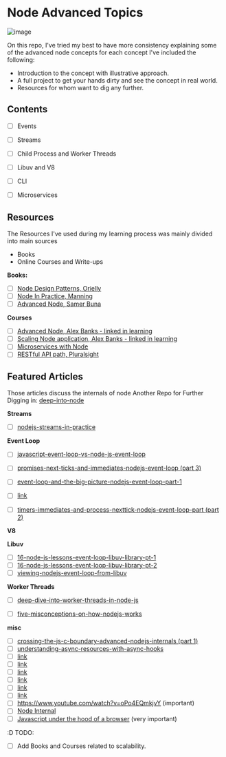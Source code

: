 # Node Advanced Topics

![image](https://user-images.githubusercontent.com/42917814/172293103-e98aaf19-d5c0-4e4e-8046-a8cb41a2ff50.png)

On this repo, I've tried my best to have more consistency explaining some of the advanced node concepts
for each concept I've included the following:

- Introduction to the concept with illustrative approach.
- A full project to get your hands dirty and see the concept in real world.
- Resources for whom want to dig any further.

## Contents

- [ ] Events
- [ ] Streams
- [ ] Child Process and Worker Threads
- [ ] Libuv and V8
- [ ] CLI
- [ ] Microservices


## Resources

The Resources I've used during my learning process was mainly divided into main sources

- Books
- Online Courses and Write-ups

**Books:**

- [ ] <a href="https://www.oreilly.com/library/view/nodejs-design-patterns/9781839214110/">Node Design Patterns, Orielly</a>
- [ ] <a href="https://www.manning.com/books/node-js-in-practice">Node In Practice, Manning</a>
- [ ] <a href="https://jscomplete.com/learn/node-beyond-basics">Advanced Node, Samer Buna</a>

**Courses**

- [ ] <a href="https://www.linkedin.com/learning/node-js-microservices">Advanced Node, Alex Banks - linked in learning</a>
- [ ] <a href="https://www.linkedin.com/learning/advanced-node-js-scaling-applications">Scaling Node application, Alex Banks - linked in learning</a>
- [ ] <a href="https://www.linkedin.com/learning/node-js-microservices">Microservices with Node</a>
- [ ] <a href="https://www.pluralsight.com/paths/working-with-rest-apis-in-javascript">RESTful API path, Pluralsight</a>

**Featured Articles**
----

Those articles discuss the internals of node
Another Repo for Further Digging in: <a href="https://github.com/yjhjstz/deep-into-node">deep-into-node</a>

<strong>Streams</strong>
- [ ] <a href="https://blog.insiderattack.net/nodejs-streams-in-practice-980b3cdf4511">nodejs-streams-in-practice</a>

<strong>Event Loop</strong>
- [ ] <a href="https://blog.insiderattack.net/javascript-event-loop-vs-node-js-event-loop-aea2b1b85f5c">javascript-event-loop-vs-node-js-event-loop</a>
- [ ] <a href="https://blog.insiderattack.net/promises-next-ticks-and-immediates-nodejs-event-loop-part-3-9226cbe7a6aa">promises-next-ticks-and-immediates-nodejs-event-loop (part 3)</a>
- [ ] <a href="https://blog.insiderattack.net/event-loop-and-the-big-picture-nodejs-event-loop-part-1-1cb67a182810">event-loop-and-the-big-picture-nodejs-event-loop-part-1</a>
- [ ] <a href="https://blog.insiderattack.net/handling-io-nodejs-event-loop-part-4-418062f917d1">link</a>
- [ ] <a href="https://blog.insiderattack.net/timers-immediates-and-process-nexttick-nodejs-event-loop-part-2-2c53fd511bb3">timers-immediates-and-process-nexttick-nodejs-event-loop-part (part 2)</a>


<strong>V8</strong>

<strong>Libuv</strong>
- [ ] <a href="https://soshace.com/16-node-js-lessons-event-loop-libuv-library-pt-1/">16-node-js-lessons-event-loop-libuv-library-pt-1</a>
- [ ] <a href="https://soshace.com/16-node-js-lessons-event-loop-libuv-library-pt-2/">16-node-js-lessons-event-loop-libuv-library-pt-2</a>
- [ ] <a href="https://developpaper.com/viewing-nodejs-event-loop-from-libuv/">viewing-nodejs-event-loop-from-libuv</a>

<strong>Worker Threads</strong>
- [ ] <a href="https://blog.insiderattack.net/deep-dive-into-worker-threads-in-node-js-e75e10546b11">deep-dive-into-worker-threads-in-node-js</a>
- [ ] <a href="https://blog.insiderattack.net/five-misconceptions-on-how-nodejs-works-edfb56f7b3a6">five-misconceptions-on-how-nodejs-works</a>



<strong>misc</strong>
- [ ] <a href="https://blog.insiderattack.net/crossing-the-js-c-boundary-advanced-nodejs-internals-part-1-cb52957758d8">crossing-the-js-c-boundary-advanced-nodejs-internals (part 1)</a>
- [ ] <a href="https://blog.insiderattack.net/understanding-async-resources-with-async-hooks-3416de574f30">understanding-async-resources-with-async-hooks</a>
- [ ] <a href="https://www.youtube.com/watch?v=_c51fcXRLGw">link</a>
- [ ] <a href="https://www.youtube.com/watch?v=zphcsoSJMvM">link</a>
- [ ] <a href="https://www.youtube.com/playlist?list=PLEfl6gYIDWgYmMGpQYYvc49escwlGvDUa">link</a>
- [ ] <a href="https://codingdao.com/libuv-source-analysis/pages/update/2016/04/25/tcp-io.html">link</a>
- [ ] <a href="https://www.youtube.com/watch?v=LbwUETu7Rgc&list=PLFNSe3O8DiOQwYOUXr08sfaeCWn5SbWPS&index=3">link</a>
- [ ] <a href="https://www.telerik.com/blogs/journey-of-javascript-downloading-scripts-to-execution-part-i">link</a>
- [ ] <https://www.youtube.com/watch?v=oPo4EQmkjvY> (important)
- [ ] <a href="https://www.smashingmagazine.com/2020/04/nodejs-internals/">Node Internal</a>
- [ ] <a href="https://betterprogramming.pub/javascript-internals-under-the-hood-of-a-browser-f357378cc922">Javascript under the hood of a browser</a> (very important)

:D TODO: 
- [ ] Add Books and Courses related to scalability.

